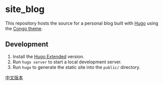 # site_blog

This repository hosts the source for a personal blog built with [Hugo](https://gohugo.io/) using the [Congo theme](https://jpanther.github.io/congo/).

## Development

1. Install the [Hugo Extended](https://gohugo.io/installation/) version.
2. Run `hugo server` to start a local development server.
3. Run `hugo` to generate the static site into the `public/` directory.

[中文版本](README.zh.md)
